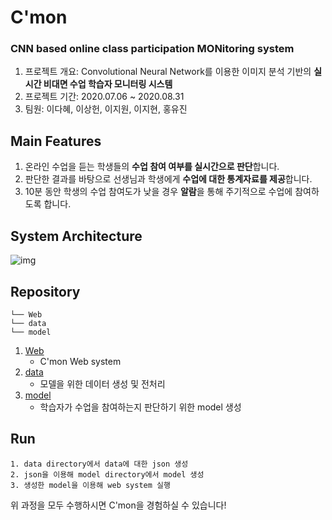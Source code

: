 # C'mon 
### CNN based online class participation MONitoring system

1. 프로젝트 개요: Convolutional Neural Network를 이용한 이미지 분석 기반의 **실시간 비대면 수업 학습자 모니터링 시스템**
2. 프로젝트 기간: 2020.07.06 ~ 2020.08.31
3. 팀원: 이다혜, 이상헌, 이지원, 이지현, 홍유진

## Main Features

1. 온라인 수업을 듣는 학생들의 **수업 참여 여부를 실시간으로 판단**합니다.
2. 판단한 결과를 바탕으로 선생님과 학생에게 **수업에 대한 통계자료를 제공**합니다.
3. 10분 동안 학생의 수업 참여도가 낮을 경우 **알람**을 통해 주기적으로 수업에 참여하도록 합니다.

## System Architecture

![img](https://user-images.githubusercontent.com/43233184/91653317-7ed6d500-eada-11ea-8ccf-34e720ba21a9.png)

## Repository

```
└── Web
└── data
└── model
```

1. [Web](https://github.com/H1L4-KoreaUniv/Eyecon/tree/master/Web)
    - C'mon Web system
2. [data](https://github.com/H1L4-KoreaUniv/Eyecon/tree/master/data)
    - 모델을 위한 데이터 생성 및 전처리
3. [model](https://github.com/H1L4-KoreaUniv/Eyecon/tree/master/model)
    - 학습자가 수업을 참여하는지 판단하기 위한 model 생성


## Run

```
1. data directory에서 data에 대한 json 생성
2. json을 이용해 model directory에서 model 생성
3. 생성한 model을 이용해 web system 실행
```

위 과정을 모두 수행하시면 C'mon을 경험하실 수 있습니다!
